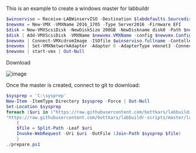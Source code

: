 This is an example to create a windows master for labbuildr

```Powershell
$winserviso = Receive-LABWinservISO -Destination $labdefaults.Sourcedir -winserv_ver 2016 -lang en_US  
$newvmx = New-VMX -VMXName 2016_1705 -Type Server2016 -Firmware EFI  
$disk = New-VMXScsiDisk -NewDiskSize 200GB -NewDiskname disk0 -Path $newvmx.Path  
$disk | Add-VMXScsiDisk -VMXName $newvmx.VMXName -config $newvmx.Config -LUN 0 -Controller 0 -VirtualSSD | Out-Null 
$newvmx | Connect-VMXcdromImage -ISOfile $winserviso.fullname -Contoller sata -Port 0:1 | Out-Null  
$newvmx | Set-VMXNetworkAdapter -Adapter 0 -AdapterType vmxnet3 -ConnectionType bridged
$newvmx | start-vmx | Out-Null  
```


Download

![image](https://user-images.githubusercontent.com/8255007/32428375-a937399c-c2c5-11e7-8fd6-57ad5c289e16.png)


Once the master is created, connect to git to download:
```Powershell
$sysprep = 'C:\sysprep'
New-Item -ItemType Directory $sysprep -Force | Out-Null
Set-Location $sysprep
foreach ($uri in ("https://raw.githubusercontent.com/bottkars/labbuildr-scripts/master/labbuildr-scripts/Sysprep/Server2016.xml",
"https://raw.githubusercontent.com/bottkars/labbuildr-scripts/master/labbuildr-scripts/Sysprep/prepare.ps1"))
    {
    $file = Split-Path -Leaf $uri
    Invoke-WebRequest -Uri $uri -OutFile (Join-Path $sysprep $file)
    }
./prepare.ps1
```
